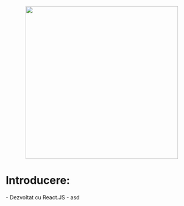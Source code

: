 <p align="center">
  <img src="https://iili.io/Kq9xx9I.png" width="400"/>
</p>

<h1>Introducere:</h1>
- Dezvoltat cu React.JS
- asd
